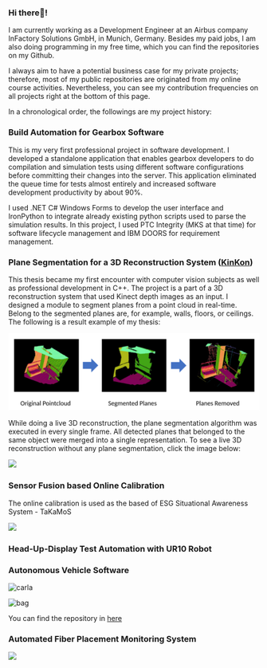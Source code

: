 ### Hi there👋!

I am currently working as a Development Engineer at an Airbus company InFactory Solutions GmbH, in Munich, Germany. Besides my paid jobs, I am also doing programming in my free time,
which you can find the repositories on my Github.

I always aim to have a potential business case for my private projects; therefore, most of my public repositories are originated from my online course activities. Nevertheless, you can see my contribution frequencies on all projects right at the bottom of this page.

In a chronological order, the followings are my project history:

### Build Automation for Gearbox Software

This is my very first professional project in software development. I developed a standalone application that enables
gearbox developers to do compilation and simulation tests using different software configurations before committing
their changes into the server. This application eliminated the queue time for tests almost entirely and increased
software development productivity by about 90%.

I used .NET C# Windows Forms to develop the user interface and IronPython to integrate already existing python scripts
used to parse the simulation results. In this project, I used PTC Integrity (MKS at that time) for software lifecycle
management and IBM DOORS for requirement management.

### Plane Segmentation for a 3D Reconstruction System ([KinKon](https://www.imi.kit.edu/46_2540.php))

This thesis became my first encounter with computer vision subjects as well as professional development in C++. The
project is a part of a 3D reconstruction system that used Kinect depth images as an input. I designed a module to
segment planes from a point cloud in real-time. Belong to the segmented planes are, for example, walls, floors, or
ceilings. The following is a result example of my thesis:

![plane](https://github.com/derzaarsad/derzaarsad/blob/master/imgs/plane_segmentation.png)

While doing a live 3D reconstruction, the plane segmentation algorithm was executed in every single frame. All detected
planes that belonged to the same object were merged into a single representation. To see a live 3D reconstruction
without any plane segmentation, click the image below:

[![](http://img.youtube.com/vi/v_1AAEMB2eg/0.jpg)](http://www.youtube.com/watch?v=v_1AAEMB2eg "")

### Sensor Fusion based Online Calibration

The online calibration is used as the based of ESG Situational Awareness System - TaKaMoS

[![](http://img.youtube.com/vi/Iz8Cu4pwjbM/0.jpg)](http://www.youtube.com/watch?v=Iz8Cu4pwjbM "")

### Head-Up-Display Test Automation with UR10 Robot

### Autonomous Vehicle Software

![carla](https://github.com/wlsmith42/CarND-Capstone/blob/master/imgs/carla.gif)

![bag](https://github.com/wlsmith42/CarND-Capstone/blob/master/imgs/rosbag.gif)

You can find the repository in [here](https://github.com/wlsmith42/CarND-Capstone)

### Automated Fiber Placement Monitoring System
[![](http://img.youtube.com/vi/-S3dx8uJ-iA/0.jpg)](http://www.youtube.com/watch?v=-S3dx8uJ-iA "")